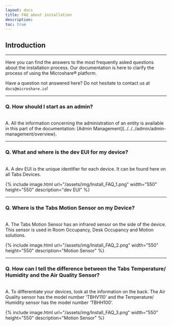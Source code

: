 ```yaml
---
layout: docs
title: FAQ about installation
description: 
toc: true
---
```


## Introduction
---------------------------------------

Here you can find the answers to the most frequently asked questions about the installation process. Our documentation is here to clarify the process of using the Microshare® platform. 

Have a question not answered here? Do not hesitate to contact us at `docs@microshare.io`!

---------------------------------------

### Q. How should I start as an admin? 
<br>
A. All the information concerning the administration of an entity is available in this part of the documentation: [Admin Management](../../../admin/admin-management/overview).
<br>

---------------------------------------

### Q. What and where is the dev EUI for my device?
<br>
A. A dev EUI is the unique identifier for each device. It can be found here on all Tabs Devices.
<br>

{% include image.html url="/assets/img/Install_FAQ_1.png" width="550" height="550" description="dev EUI" %}

---------------------------------------

### Q. Where is the Tabs Motion Sensor on my Device?
<br>
A. The Tabs Motion Sensor has an infrared sensor on the side of the device. This sensor is used in Room Occupancy, Desk Occupancy and Motion solutions.
<br>

{% include image.html url="/assets/img/Install_FAQ_2.png" width="550" height="550" description="Motion Sensor" %}

---------------------------------------

### Q. How can I tell the difference between the Tabs Temperature/ Humidity and the Air Quality Sensor?
<br>
A. To differentiate your devices, look at the information on the back. The Air Quality sensor has the model number ‘TBHV110’ and the Temperature/ Humidity sensor has the model number ‘TBHH100’. 
<br>

{% include image.html url="/assets/img/Install_FAQ_3.png" width="550" height="550" description="Motion Sensor" %}
